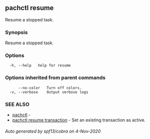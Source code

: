 ## pachctl resume

Resume a stopped task.

### Synopsis

Resume a stopped task.

### Options

```
  -h, --help   help for resume
```

### Options inherited from parent commands

```
      --no-color   Turn off colors.
  -v, --verbose    Output verbose logs
```

### SEE ALSO

* [pachctl](pachctl.md)	 - 
* [pachctl resume transaction](pachctl_resume_transaction.md)	 - Set an existing transaction as active.

###### Auto generated by spf13/cobra on 4-Nov-2020
